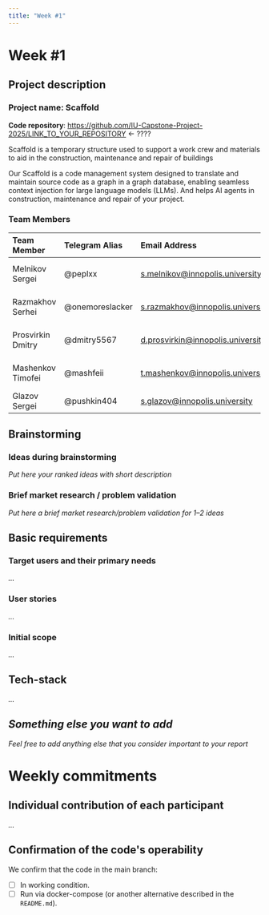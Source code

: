 ```yaml
---
title: "Week #1"
---
```


# Week #1

## Project description

### Project name: Scaffold

**Code repository**: https://github.com/IU-Capstone-Project-2025/LINK_TO_YOUR_REPOSITORY <- ????

Scaffold is a temporary structure used to support a work crew and materials to aid in the construction, maintenance and repair of buildings

Our Scaffold is a code management system designed to translate and maintain source code as a graph in a graph database,
enabling seamless context injection for large language models (LLMs). And helps AI agents in construction, maintenance and repair of your project.

### **Team Members**

| Team Member     | Telegram Alias   | Email Address           | Track         | Responsibilities                          |
| :-------------- | :--------------- | :---------------------- | :------------ | :---------------------------------------- |
| Melnikov Sergei        | @peplxx        | s.melnikov@innopolis.university        | Project Owner       | Team Management, RAG Algorithms |
| Razmakhov Serhei      | @onemoreslacker       | s.razmakhov@innopolis.university         | Developer      | Languages parsers, AT Generation |
| Prosvirkin Dmitry | @dmitry5567          | d.prosvirkin@innopolis.university          | Developer        | Vector, Graph Database Management|
| Mashenkov Timofei  | @mashfeii       | t.mashenkov@innopolis.university      | Developer  |  Context Fethcing Algotihm |
| Glazov Sergei      | @pushkin404          | s.glazov@innopolis.university       |  QA        | QA Research, MCP Analysis|

## Brainstorming

### Ideas during brainstorming

*Put here your ranked ideas with short description*

### Brief market research / problem validation

*Put here a brief market research/problem validation for 1–2 ideas*


## Basic requirements

### Target users and their primary needs

*...*

### User stories

*...*

### Initial scope

*...*


## Tech-stack

*...*

## *Something else you want to add*

*Feel free to add anything else that you consider important to your report*


# Weekly commitments

## Individual contribution of each participant

*...*

## Confirmation of the code's operability

We confirm that the code in the main branch:
- [ ] In working condition.
- [ ] Run via docker-compose (or another alternative described in the `README.md`).
